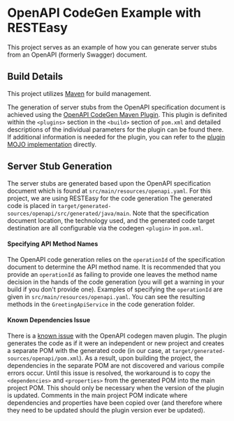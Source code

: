 # OpenAPI CodeGen Example with RESTEasy

This project serves as an example of how you can generate server stubs from an OpenAPI (formerly Swagger) document.

## Build Details

This project utilizes [Maven](https://maven.apache.org/) for build management.

The generation of server stubs from the OpenAPI specification document is achieved using the [OpenAPI CodeGen Maven Plugin](https://github.com/swagger-api/swagger-codegen/tree/master/modules/swagger-codegen-maven-plugin).
This plugin is definited within the `<plugins>` section in the `<build>` section of `pom.xml` and detailed descriptions of the individual parameters for the plugin can be found there.
If additional information is needed for the plugin, you can refer to the [plugin MOJO implementation](https://github.com/swagger-api/swagger-codegen/blob/master/modules/swagger-codegen-maven-plugin/src/main/java/io/swagger/codegen/plugin/CodeGenMojo.java) directly.

## Server Stub Generation

The server stubs are generated based upon the OpenAPI specification document which is found at `src/main/resources/openapi.yaml`.
For this project, we are using RESTEasy for the code generation
The generated code is placed in `target/generated-sources/openapi/src/generated/java/main`.
Note that the specification document location, the technology used, and the generated code target destination are all configurable via the codegen `<plugin>` in `pom.xml`.

#### Specifying API Method Names

The OpenAPI code generation relies on the `operationId` of the specification document to determine the API method name.
It is recommended that you provide an `operationId` as failing to provide one leaves the method name decision in the hands of the code generation (you will get a warning in your build if you don't provide one).
Examples of specifying the `operationId` are given in `src/main/resources/openapi.yaml`.
You can see the resulting methods in the `GreetingApiService` in the code generation folder.

#### Known Dependencies Issue

There is a [known issue](https://github.com/swagger-api/swagger-codegen/issues/5410) with the OpenAPI codegen maven plugin.
The plugin generates the code as if it were an independent or new project and creates a separate POM with the generated code (in our case, at `target/generated-sources/openapi/pom.xml`).
As a result, upon building the project, the dependencies in the separate POM are not discovered and various compile errors occur.
Until this issue is resolved, the workaround is to copy the `<dependencies>` and `<properties>` from the generated POM into the main project POM.
This should only be necessary when the version of the plugin is updated.
Comments in the main project POM indicate where dependencies and properties have been copied over (and therefore where they need to be updated should the plugin version ever be updated).
